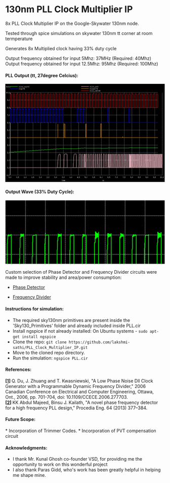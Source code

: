# 130nm PLL Clock Multiplier IP
8x PLL Clock Multiplier IP on the Google-Skywater 130nm node.

Tested through spice simulations on skywater 130nm tt corner at room termperature

Generates 8x Multiplied clock having 33% duty cycle

Output frequency obtained for input 5Mhz: 37MHz  (Required: 40Mhz)
Output frequency obtained for input 12.5Mhz: 95Mhz   (Required: 100Mhz)

<h4> PLL Output (tt, 27degree Celcius): </h4>

![](Images/PLL1.jpg)

<h4> Output Wave (33% Duty Cycle): </h4>

![](Images/DutyCycle.png)

Custom selection of Phase Detector and Frequency Divider circuits were made to improve stability and area/power consumption:
* [Phase Detector](https://github.com/lakshmi-sathi/PLL_Clock_Multiplier_IP/tree/main/PhaseDetector)

* [Frequency Divider](https://github.com/lakshmi-sathi/PLL_Clock_Multiplier_IP/tree/main/FrequencyDivider) 

<h4> Instructions for simulation: </h4>

* The required sky130nm primitives are present inside the 'Sky130_Primitives' folder and already included inside PLL.cir
* Install ngspice if not already installed: 
    On Ubuntu systems - ```sudo apt-get install ngspice```
* Clone the repo:
    ```git clone https://github.com/lakshmi-sathi/PLL_Clock_Multiplier_IP.git```
* Move to the cloned repo directory.
* Run the simulation: 
    ```ngspice PLL.cir```

<h4> References: </h4> 

<b> [[1](https://github.com/lakshmi-sathi/PLL_Clock_Multiplier_IP/tree/main/FrequencyDivider)] </b> Q. Du, J. Zhuang and T. Kwasniewski, "A Low Phase Noise Dll Clock Generator with a Programmable Dynamic Frequency Divider," 2006 Canadian Conference on Electrical and Computer Engineering, Ottawa, Ont., 2006, pp. 701-704, doi: 10.1109/CCECE.2006.277703. <br>
<b> [[2](https://github.com/lakshmi-sathi/PLL_Clock_Multiplier_IP/tree/main/PhaseDetector)] </b> KK Abdul Majeed, Binsu J. Kailath, "A novel phase frequency detector for a high frequency PLL design," Procedia Eng. 64 (2013) 377–384.

<h4> Future Scope: </h4> 
* Incorporation of Trimmer Codes.
* Incorporation of PVT compensation circuit

<h4> Acknowledgments: </h4>

* I thank Mr. Kunal Ghosh co-founder VSD, for providing me the opportunity to  work on this wonderful project
* I also thank Paras Gidd, who's work has been greatly helpful in helping me shape mine.
